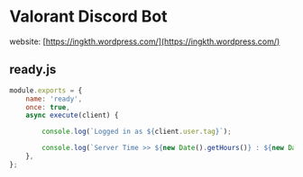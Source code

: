# Valorant Discord Bot
website: [https://ingkth.wordpress.com/](https://ingkth.wordpress.com/)

## ready.js
```javascript
module.exports = {
	name: 'ready',
	once: true,
	async execute(client) {

		console.log(`Logged in as ${client.user.tag}`);

		console.log(`Server Time >> ${new Date().getHours()} : ${new Date().getMinutes()} : ${new Date().getSeconds()}`)
	},
};
```
